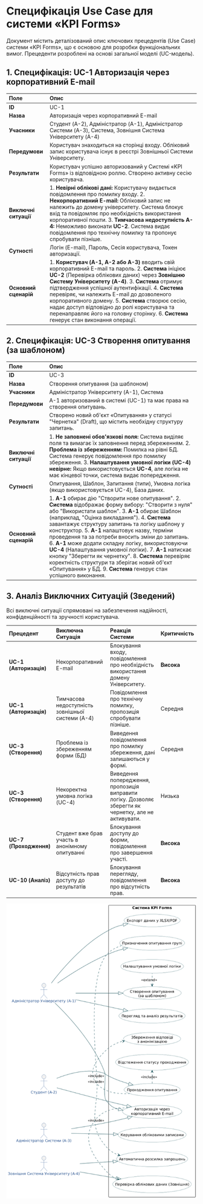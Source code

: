 # Специфікація Use Case для системи «KPI Forms»

Документ містить деталізований опис ключових прецедентів (Use Case) системи «KPI Forms», що є основою для розробки функціональних вимог. Прецеденти розроблені на основі загальної моделі (UC-модель).

## 1. Специфікація: UC-1 Авторизація через корпоративний E-mail

| Поле | Опис |
| :--- | :--- |
| **ID** | UC-1 |
| **Назва** | Авторизація через корпоративний E-mail |
| **Учасники** | Студент (A-2), Адміністратор (A-1), Адміністратор Системи (A-3), Система, Зовнішня Система Університету (A-4) |
| **Передумови** | Користувач знаходиться на сторінці входу. Обліковий запис користувача існує в реєстрі Зовнішньої Системи Університету. |
| **Результати** | Користувач успішно авторизований у Системі «KPI Forms» із відповідною роллю. Створено активну сесію користувача. |
| **Виключні ситуації** | 1. **Невірні облікові дані:** Користувачу видається повідомлення про помилку входу. 2. **Некорпоративний E-mail:** Обліковий запис не належить до домену університету. Система блокує вхід та повідомляє про необхідність використання корпоративної пошти. 3. **Тимчасова недоступність A-4:** Неможливо виконати **UC-2**. Система видає повідомлення про технічну помилку та пропонує спробувати пізніше. |
| **Сутності** | Логін (E-mail), Пароль, Сесія користувача, Токен авторизації. |
| **Основний сценарій** | 1. **Користувач (A-1, A-2 або A-3)** вводить свій корпоративний E-mail та пароль. 2. **Система** ініціює **UC-2** (Перевірка облікових даних) через **Зовнішню Систему Університету (A-4)**. 3. **Система** отримує підтвердження успішної аутентифікації. 4. **Система** перевіряє, чи належить E-mail до дозволеного корпоративного домену. 5. **Система** створює сесію, надає доступ відповідно до ролі користувача та перенаправляє його на головну сторінку. 6. **Система** генерує стан виконання операції. |

## 2. Специфікація: UC-3 Створення опитування (за шаблоном)

| Поле | Опис |
| :--- | :--- |
| **ID** | UC-3 |
| **Назва** | Створення опитування (за шаблоном) |
| **Учасники** | Адміністратор Університету (A-1), Система |
| **Передумови** | A-1 авторизований в системі (UC-1) та має права на створення опитувань. |
| **Результати** | Створено новий об'єкт «Опитування» у статусі "Чернетка" (Draft), що містить необхідну структуру запитань. |
| **Виключні ситуації** | 1. **Не заповнені обов'язкові поля:** Система виділяє поля та вимагає їх заповнення перед збереженням. 2. **Проблема із збереженням:** Помилка на рівні БД. Система генерує повідомлення про помилку збереження. 3. **Налаштування умовної логіки (UC-4) невірне:** Якщо використовується **UC-4**, але логіка не має кінцевої точки, система видає попередження. |
| **Сутності** | Опитування, Шаблон, Запитання (типи), Умовна логіка (якщо використовується UC-4), База даних. |
| **Основний сценарій** | 1. **A-1** обирає дію "Створити нове опитування". 2. **Система** відображає форму вибору: "Створити з нуля" або "Використати шаблон". 3. **A-1** обирає Шаблон (наприклад, "Оцінка викладання"). 4. **Система** завантажує структуру запитань та логіку шаблону у конструктор. 5. **A-1** налаштовує назву, терміни проведення та за потреби вносить зміни до запитань. 6. **A-1** може додати складну логіку, використовуючи **UC-4** (Налаштування умовної логіки). 7. **A-1** натискає кнопку "Зберегти як чернетку". 8. **Система** перевіряє коректність структури та зберігає новий об'єкт «Опитування» у БД. 9. **Система** генерує стан успішного виконання. |

## 3. Аналіз Виключних Ситуацій (Зведений)

Всі виключні ситуації спрямовані на забезпечення надійності, конфіденційності та зручності користувача.

| Прецедент | Виключна Ситуація | Реакція Системи | Критичність |
| :--- | :--- | :--- | :--- |
| **UC-1 (Авторизація)** | Некорпоративний E-mail | Блокування входу, повідомлення про необхідність використання домену Університету. | **Висока** |
| **UC-1 (Авторизація)** | Тимчасова недоступність зовнішньої системи (A-4) | Повідомлення про технічну помилку, пропозиція спробувати пізніше. | Середня |
| **UC-3 (Створення)** | Проблема із збереженням форми (БД) | Виведення повідомлення про помилку збереження, дані залишаються у формі. | Середня |
| **UC-3 (Створення)** | Некоректна умовна логіка (UC-4) | Виведення попередження, пропозиція виправити логіку. Дозволяє зберегти як чернетку, але не активувати. | Низька |
| **UC-7 (Проходження)** | Студент вже брав участь в анонімному опитуванні | Блокування доступу до форми, повідомлення про завершення участі. | **Висока** |
| **UC-10 (Аналіз)** | Відсутність прав доступу до результатів | Блокування перегляду, повідомлення про відсутність прав. | **Висока** |
![use case](./images/usecase.png)